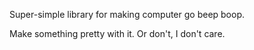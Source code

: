 Super-simple library for making computer go beep boop.

Make something pretty with it. Or don't, I don't care.

